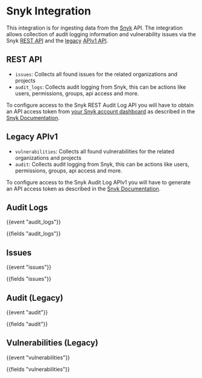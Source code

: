 # Snyk Integration

<!--
Keep the API docs version in sync with the version used in the agent
configuration in cel.yml.hbs for both REST API data streams.

This is hard-coded in to the state construction instead of being configurable,
since new versions may break our ingest pipeline.
-->
This integration is for ingesting data from the [Snyk](https://snyk.io/) API. The integration allows collection of audit logging information and vulnerability issues via the Snyk [REST API](https://apidocs.snyk.io/?version=2024-04-29#overview) and the [legacy](https://docs.snyk.io/snyk-api#snyk-v1-api-superseded-by-the-rest-api) [APIv1 API](https://snyk.docs.apiary.io/#introduction/).

## REST API

- `issues`: Collects all found issues for the related organizations and projects
- `audit_logs`: Collects audit logging from Snyk, this can be actions like users, permissions, groups, api access and more.

To configure access to the Snyk REST Audit Log API you will have to obtain an API access token from [your Snyk account dashboard](https://app.snyk.io/account) as described in the [Snyk Documentation](https://docs.snyk.io/snyk-api/authentication-for-api).

## Legacy APIv1

- `vulnerabilities`: Collects all found vulnerabilities for the related organizations and projects
- `audit`: Collects audit logging from Snyk, this can be actions like users, permissions, groups, api access and more.

To configure access to the Snyk Audit Log APIv1 you will have to generate an API access token as described in the [Snyk Documentation](https://snyk.docs.apiary.io/#introduction/authorization).


## Audit Logs

{{event "audit_logs"}}

{{fields "audit_logs"}}

## Issues

{{event "issues"}}

{{fields "issues"}}

## Audit (Legacy)

{{event "audit"}}

{{fields "audit"}}

## Vulnerabilities (Legacy)

{{event "vulnerabilities"}}

{{fields "vulnerabilities"}}

